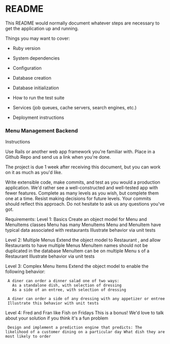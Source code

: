 # README

This README would normally document whatever steps are necessary to get the
application up and running.

Things you may want to cover:

* Ruby version

* System dependencies

* Configuration

* Database creation

* Database initialization

* How to run the test suite

* Services (job queues, cache servers, search engines, etc.)

* Deployment instructions

### Menu Management Backend

Instructions

Use Rails or another web app framework you're familiar with. Place in a Github Repo and send us a link when you're done.

The project is due 1 week after receiving this document, but you can work on it as much as you'd like.

Write extensible code, make commits, and test as you would a production application. We'd rather see a well-constructed and well-tested app with fewer features. Complete as many levels as you wish, but complete them one at a time. Resist making decisions for future levels. Your commits should reflect this approach. Do not hesitate to ask us any questions you've got.

Requirements:
Level 1: Basics
     Create an object model for Menu and MenuItems classes
     Menu has many MenuItems
     Menu and MenuItem have typical data associated with restaurants
     Illustrate behavior via unit tests

Level 2: Multiple Menus
     Extend the object model to Restaurant ,
     and allow Restaurants to have multiple Menus
     MenuItem names should not be duplicated in the database MenuItem can be on multiple Menu s of a Restaurant
     Illustrate behavior via unit tests

Level 3: Complex Menu Items
     Extend the object model to enable the following behavior:

     A diner can order a dinner salad one of two ways:
       As a standalone dish, with selection of dressing
       As a side of an entree, with selection of dressing

     A diner can order a side of any dressing with any appetizer or entree
     Illustrate this behavior with unit tests

Level 4: Fred and Fran like Fish on Fridays
     This is a bonus! We'd love to talk about your solution if you think it's a fun problem

     Design and implement a prediction engine that predicts: The likelihood of a customer dining on a particular day What dish they are most likely to order

